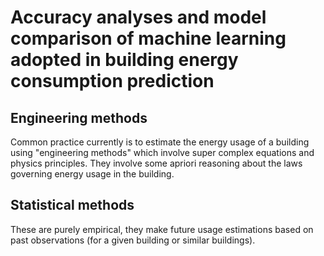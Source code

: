 # Accuracy analyses and model comparison of machine learning adopted in building energy consumption prediction

## Engineering methods

Common practice currently is to estimate the energy usage of a building using "engineering methods" which involve super complex equations and physics principles. They involve some apriori reasoning about the laws governing energy usage in the building.

## Statistical methods

These are purely empirical, they make future usage estimations based on past observations (for a given building or similar buildings).